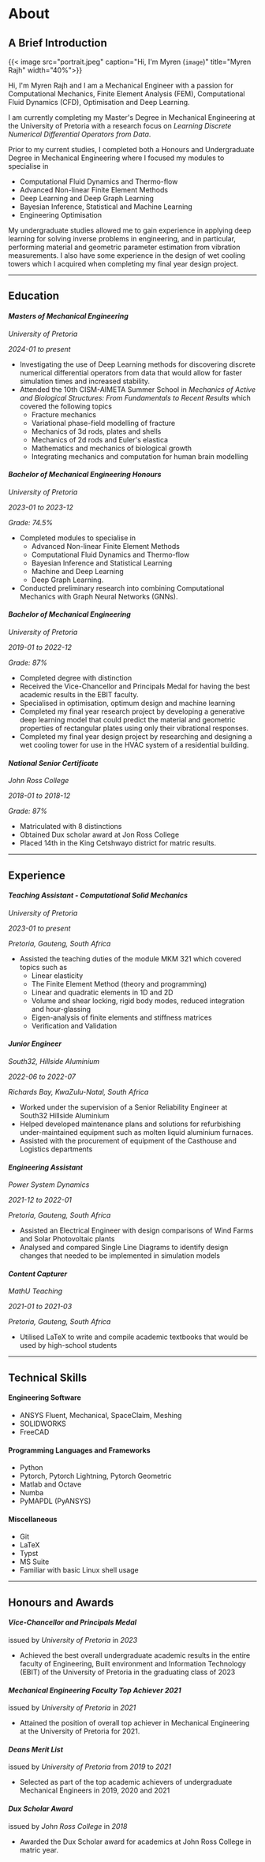 # About



## A Brief Introduction
{{< image src="portrait.jpeg" 
          caption="Hi, I'm Myren (`image`)" 
          title="Myren Rajh"
          width="40%">}}


Hi, I'm Myren Rajh and I am a Mechanical Engineer with a passion for Computational Mechanics, Finite Element Analysis (FEM), Computational Fluid Dynamics (CFD), Optimisation and Deep Learning.

I am currently completing my Master's Degree in Mechanical Engineering at the University of Pretoria with a research focus on *Learning Discrete Numerical Differential Operators from Data*.

 Prior to my current studies, I completed both a Honours and Undergraduate Degree in Mechanical Engineering where I focused my modules to specialise in 

- Computational Fluid Dynamics and Thermo-flow
- Advanced Non-linear Finite Element Methods
- Deep Learning and Deep Graph Learning
- Bayesian Inference, Statistical and Machine Learning
- Engineering Optimisation

My undergraduate studies allowed me to gain experience in applying deep learning for solving inverse problems in engineering, and in particular, performing material and geometric parameter estimation from vibration measurements. I also have some experience in the design of wet cooling towers which I acquired when completing my final year design project.

---

## Education
#### *Masters of Mechanical Engineering*

*University of Pretoria*

*2024-01  to  present*

- Investigating the use of Deep Learning methods for discovering discrete numerical differential operators from data that would allow for faster simulation times and increased stability.
- Attended the 10th CISM-AIMETA Summer School in *Mechanics of Active and Biological Structures: From Fundamentals to Recent Results* which covered the following topics
    - Fracture mechanics
    - Variational phase-field modelling of fracture
    - Mechanics of 3d rods, plates and shells
    - Mechanics of 2d rods and Euler's elastica
    - Mathematics and mechanics of biological growth
    - Integrating mechanics and computation for human brain modelling


#### *Bachelor of Mechanical Engineering Honours*

*University of Pretoria* 

*2023-01  to  2023-12*

*Grade: 74.5%*

- Completed modules to specialise in 
    - Advanced Non-linear Finite Element Methods
    - Computational Fluid Dynamics and Thermo-flow
    - Bayesian Inference and Statistical Learning 
    - Machine and Deep Learning
    - Deep Graph Learning. 
- Conducted preliminary research into combining Computational Mechanics with Graph Neural Networks (GNNs).


#### *Bachelor of Mechanical Engineering*

*University of Pretoria* 

*2019-01  to  2022-12*

*Grade: 87%*

- Completed degree with distinction
- Received the Vice-Chancellor and Principals Medal for having the best academic results in the EBIT faculty. 
- Specialised in optimisation, optimum design and machine learning
- Completed my final year research project by developing a generative deep learning model that could predict the material and geometric properties of rectangular plates using only their vibrational responses.
-  Completed my final year design project by researching and designing a wet cooling tower for use in the HVAC system of a residential building. 


#### *National Senior Certificate*

*John Ross College* 

*2018-01  to  2018-12*

*Grade: 87%*

- Matriculated with 8 distinctions 
- Obtained Dux scholar award at Jon Ross College 
- Placed 14th in the King Cetshwayo district for matric results.

---

## Experience
#### *Teaching Assistant - Computational Solid Mechanics*

*University of Pretoria* 

*2023-01  to  present*

*Pretoria, Gauteng, South Africa*

- Assisted the teaching duties of the module MKM 321 which covered topics such as
    - Linear elasticity
    - The Finite Element Method (theory and programming)
    - Linear and quadratic elements in 1D and 2D
    - Volume and shear locking, rigid body modes, reduced integration and hour-glassing
    - Eigen-analysis of finite elements and stiffness matrices
    - Verification and Validation


#### *Junior Engineer*

*South32, Hillside Aluminium* 

*2022-06  to  2022-07*

*Richards Bay, KwaZulu-Natal, South Africa*

- Worked under the supervision of a Senior Reliability Engineer at South32 Hillside Aluminium
- Helped developed maintenance plans and solutions for refurbishing under-maintained equipment such as molten liquid aluminium furnaces.
- Assisted with the procurement of equipment of the Casthouse and Logistics departments

#### *Engineering Assistant*

*Power System Dynamics* 

*2021-12  to  2022-01*

*Pretoria, Gauteng, South Africa*

- Assisted an Electrical Engineer with design comparisons of Wind Farms and Solar Photovoltaic plants
- Analysed and compared Single Line Diagrams to identify design changes that needed to be implemented in simulation models

#### *Content Capturer*

*MathU Teaching* 

*2021-01  to  2021-03*

*Pretoria, Gauteng, South Africa*

- Utilised LaTeX to write and compile academic textbooks that would be used by high-school students

---
## Technical Skills
#### Engineering Software
- ANSYS Fluent, Mechanical, SpaceClaim, Meshing
- SOLIDWORKS
- FreeCAD

#### Programming Languages and Frameworks
- Python
- Pytorch, Pytorch Lightning, Pytorch Geometric
- Matlab and Octave
- Numba
- PyMAPDL (PyANSYS)

#### Miscellaneous
- Git
- LaTeX
- Typst
- MS Suite
- Familiar with basic Linux shell usage


---
## Honours and Awards
#### *Vice-Chancellor and Principals Medal*
issued by *University of Pretoria* in *2023*

- Achieved the best overall undergraduate academic results in the entire faculty of Engineering, Built environment and Information Technology (EBIT) of the University of Pretoria in the graduating class of 2023

#### *Mechanical Engineering Faculty Top Achiever 2021*
issued by *University of Pretoria* in *2021*

- Attained the position of overall top achiever in Mechanical Engineering at the University of Pretoria for 2021.

#### *Deans Merit List*
issued by *University of Pretoria* from *2019* to *2021*

- Selected as part of the top academic achievers of undergraduate Mechanical Engineers in  2019, 2020 and 2021

#### *Dux Scholar Award*
issued by *John Ross College* in *2018*

- Awarded the Dux Scholar award for academics at John Ross College in matric year.


